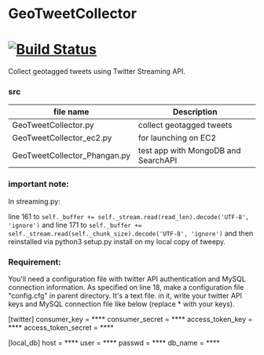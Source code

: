# GeoTweetCollector
[![Build Status](https://travis-ci.org/koitaroh/GeoTweetCollector.svg?branch=master)](https://travis-ci.org/koitaroh/GeoTweetCollector)
=========

Collect geotagged tweets using Twitter Streaming API.

### src

| file name     | Description                    |
| ------------- | ------------------------------ |
| GeoTweetCollector.py | collect geotagged tweets |
| GeoTweetCollector_ec2.py | for launching on EC2 |
| GeoTweetCollector_Phangan.py | test app with MongoDB and SearchAPI |

### important note:
In streaming.py:

line 161 to
`self._buffer += self._stream.read(read_len).decode('UTF-8', 'ignore')`
and line 171 to
`self._buffer += self._stream.read(self._chunk_size).decode('UTF-8', 'ignore')`
and then reinstalled via python3 setup.py install on my local copy of tweepy.

### Requirement:
You'll need a configuration file with twitter API authentication and MySQL connection information.
As specified on line 18, make a configuration file "config.cfg" in parent directory.
It's a text file. in it, write your twitter API keys and MySQL
connection file like below (replace * with your keys).

[twitter]
consumer_key = ****
consumer_secret = ****
access_token_key = ****
access_token_secret = ****

[local_db]
host = ****
user = ****
passwd = ****
db_name = ****